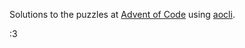 Solutions to the puzzles at [Advent of Code](https://adventofcode.com) using [aocli](https://github.com/sncxyz/aocli).

<!-- AOC TILES BEGIN -->

:3

<!-- AOC TILES END -->

